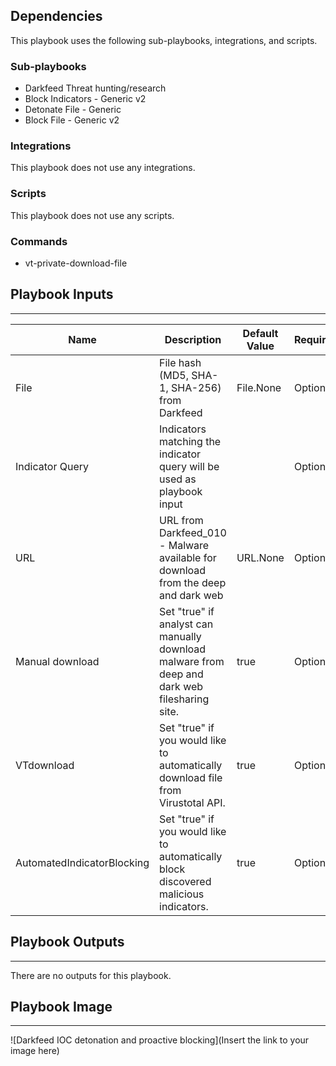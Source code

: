 

## Dependencies
This playbook uses the following sub-playbooks, integrations, and scripts.

### Sub-playbooks
* Darkfeed Threat hunting/research
* Block Indicators - Generic v2
* Detonate File - Generic
* Block File - Generic v2

### Integrations
This playbook does not use any integrations.

### Scripts
This playbook does not use any scripts.

### Commands
* vt-private-download-file

## Playbook Inputs
---

| **Name** | **Description** | **Default Value** | **Required** |
| --- | --- | --- | --- |
| File | File hash \(MD5, SHA\-1, SHA\-256\) from Darkfeed | File.None | Optional |
| Indicator Query | Indicators matching the indicator query will be used as playbook input |  | Optional |
| URL | URL from Darkfeed\_010 \- Malware available for download from the deep and dark web | URL.None | Optional |
| Manual download | Set "true" if analyst can manually download malware from deep and dark web filesharing site. | true | Optional |
| VTdownload | Set "true" if you would like to automatically download file from Virustotal API. | true | Optional |
| AutomatedIndicatorBlocking | Set "true" if you would like to automatically block discovered malicious indicators. | true | Optional |

## Playbook Outputs
---
There are no outputs for this playbook.

## Playbook Image
---
![Darkfeed IOC detonation and proactive blocking](Insert the link to your image here)